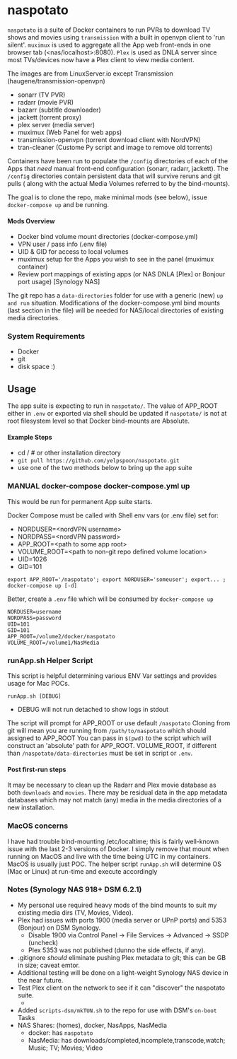 # naspotato

`naspotato` is a suite of Docker containers to run PVRs to download TV shows and movies using
`transmission` with a built in openvpn client to 'run silent'.
`muximux` is used to aggregate all the App web front-ends in one browser tab (<nas/localhost>:8080).
`Plex` is used as DNLA server since most TVs/devices now have a Plex client to view media content.


The images are from LinuxServer.io except Transmission (haugene/transmission-openvpn)
 - sonarr (TV PVR)
 - radarr (movie PVR)
 - bazarr (subtitle downloader)
 - jackett (torrent proxy)
 - plex server (media server)
 - muximux (Web Panel for web apps)
 - transmission-openvpn (torrent download client with NordVPN)
 - tran-cleaner (Custome Py script and image to remove old torrents)

Containers have been run to populate the `/config` directories of each of the Apps
that _need_ manual front-end configuration (sonarr, radarr, jackett).  The `/config` directories
contain persistent data that will survive reruns and git pulls ( along with the actual Media Volumes referred to by the bind-mounts).

The goal is to clone the repo, make minimal mods (see below), issue `docker-compose up` and be running.

#### Mods Overview
 - Docker bind volume mount directories (docker-compose.yml)
 - VPN user / pass info (.env file)
 - UID & GID for access to local volumes
 - muximux setup for the Apps you wish to see in the panel (muximux container)
 - Review port mappings of existing apps (or NAS DNLA [Plex] or Bonjour port usage) [Synology NAS]

The git repo has a `data-directories` folder for use with a generic (new) `up and run` situation.
Modifications of the docker-compose.yml bind mounts (last section in the file) will be needed
for NAS/local directories of existing media directories.


### System Requirements
 - Docker
 - git
 - disk space :)

## Usage
The app suite is expecting to run in `naspotato/`. The value of APP_ROOT either in `.env` or exported via shell should be updated if `naspotato/` is not at root filesystem level so that Docker bind-mounts are Absolute.

#### Example Steps
 - cd /  # or other installation directory
 - `git pull https://github.com/yelpspoon/naspotato.git`
 - use one of the two methods below to bring up the app suite

### MANUAL docker-compose docker-compose.yml up
This would be run for permanent App suite starts.

Docker Compose must be called with Shell env vars (or .env file) set for:
 - NORDUSER=\<nordVPN username>
 - NORDPASS=\<nordVPN password>
 - APP_ROOT=\<path to some app root>
 - VOLUME_ROOT=\<path to non-git repo defined volume location>
 - UID=1026
 - GID=101

`export APP_ROOT='/naspotato'; export NORDUSER='someuser'; export... ; docker-compose up [-d]`

Better, create a `.env` file which will be consumed by `docker-compose up`

```
NORDUSER=username
NORDPASS=password
UID=101
GID=101
APP_ROOT=/volume2/docker/naspotato
VOLUME_ROOT=/volume1/NasMedia
```

### runApp.sh Helper Script
This script is helpful determining various ENV Var settings and provides usage for Mac POCs.

`runApp.sh [DEBUG]` 
 - DEBUG will not run detached to show logs in stdout

The script will prompt for APP_ROOT or use default `/naspotato`
Cloning from git will mean you are running from `/path/to/naspotato` which should assigned to APP_ROOT
You can pass in `$(pwd)` to the script which will construct an 'absolute' path for APP_ROOT.
VOLUME_ROOT, if different than `/naspotato/data-directories` must be set in script or `.env`.

#### Post first-run steps
It may be necessary to clean up the Radarr and Plex movie database as both `downloads` and `movies`. 
There may be residual data in the app metadata databases which may not match (any) media in the media directories of a new installation.

### MacOS concerns
I have had trouble bind-mounting /etc/localtime; this is fairly well-known issue with the last 2-3 versions of Docker.
I simply remove that mount when running on MacOS and live with the time being UTC in my containers.  MacOS is usually just POC.
The helper script `runApp.sh` will determine OS (Mac or Linux) at run-time and execute accordingly

### Notes (Synology NAS 918+ DSM 6.2.1)
 - My personal use required heavy mods of the bind mounts to suit my existing media dirs (TV, Movies, Video).
 - Plex had issues with ports 1900 (media server or UPnP ports) and 5353 (Bonjour) on DSM Synology.
   - Disable 1900 via Control Panel -> File Services -> Advanced -> SSDP (uncheck)
   - Plex 5353 was not published (dunno the side effects, if any).
 - .gitignore _should_ eliminate pushing Plex metadata to git; this can be GB in size; caveat emtor.
 - Additional testing will be done on a light-weight Synology NAS device in the near future.
 - Test Plex client on the network to see if it can "discover" the naspotato suite.
   - <add steps to open up Plex Server>
 - Added `scripts-dsm/mkTUN.sh` to the repo for use with DSM's `on-boot` Tasks
 - NAS Shares: (homes), docker, NasApps, NasMedia
   - docker: has `naspotato`
   - NasMedia: has downloads/completed,incomplete,transcode,watch; Music; TV; Movies; Video
